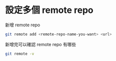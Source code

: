 # 設定多個 remote repo

新增 remote repo

```bash
git remote add <remote-repo-name-you-want> <url>
```

新增完可以確認 remote repo 有哪些

```bash
git remote -v
```
